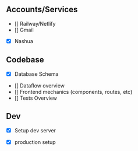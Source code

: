 ## Accounts/Services
- [] Railway/Netlify
- [] Gmail
- [x] Nashua

## Codebase
- [x] Database Schema
- [] Dataflow overview
- [] Frontend mechanics (components, routes, etc)
- [] Tests Overview

## Dev
- [x] Setup dev server
- [x] production setup

